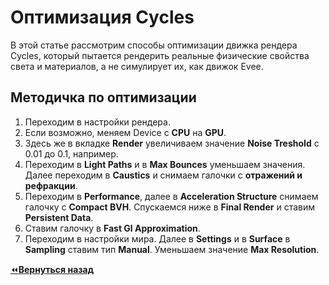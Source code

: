 # Оптимизация Cycles

В этой статье рассмотрим способы оптимизации движка рендера Cycles, который пытается рендерить реальные физические свойства света и материалов, а не симулирует их, как движок Evee.

## Методичка по оптимизации

1. Переходим в настройки рендера.
2. Если возможно, меняем Device с **CPU** на **GPU**.
3. Здесь же в вкладке **Render** увеличиваем значение **Noise Treshold** c 0.01 до 0.1, например.
4. Переходим в **Light Paths** и в **Max Bounces** уменьшаем значения. Далее переходим в **Caustics** и снимаем галочки с **отражений и рефракции**.
5. Переходим в **Performance**, далее в **Acceleration Structure** снимаем галочку с **Compact BVH**. Спускаемся ниже в **Final Render** и ставим **Persistent Data**.
6. Ставим галочку в **Fast Gl Approximation**.
7. Переходим в настройки мира. Далее в **Settings** и в **Surface** в **Sampling** ставим тип **Manual**. Уменьшаем значение **Max Resolution**.

[:rewind:**Вернуться назад**](../../../../README.md)